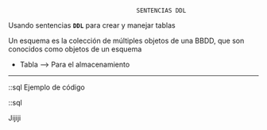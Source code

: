                                         SENTENCIAS DDL
                                        
Usando sentencias **``DDL``** para crear y manejar tablas

Un esquema es la colección de múltiples objetos de una BBDD, que son conocidos como objetos de un esquema

  - Tabla --> Para el almacenamiento 
  
  ***
::sql 
Ejemplo de código

::sql

Jijiji
